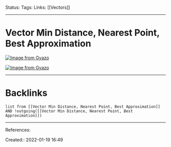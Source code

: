 Status: 
Tags: 
Links: [[Vectors]]
___
# Vector Min Distance, Nearest Point, Best Approximation
[![Image from Gyazo](https://i.gyazo.com/a0c9a8f102a0d9a62391410fa8ad61c3.png)](https://gyazo.com/a0c9a8f102a0d9a62391410fa8ad61c3)

[![Image from Gyazo](https://i.gyazo.com/7394bbf0762f200abde5a2490796a031.png)](https://gyazo.com/7394bbf0762f200abde5a2490796a031)


___
# Backlinks
```dataview
list from [[Vector Min Distance, Nearest Point, Best Approximation]] AND !outgoing([[Vector Min Distance, Nearest Point, Best Approximation]])
```
___
References:

Created:: 2022-01-19 16:49

